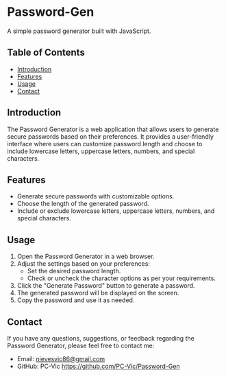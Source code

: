 # Password-Gen

A simple password generator built with JavaScript.

## Table of Contents

- [Introduction](#introduction)
- [Features](#features)
- [Usage](#usage)
- [Contact](#contact)

## Introduction

The Password Generator is a web application that allows users to generate secure passwords based on their preferences. It provides a user-friendly interface where users can customize password length and choose to include lowercase letters, uppercase letters, numbers, and special characters.

## Features

- Generate secure passwords with customizable options.
- Choose the length of the generated password.
- Include or exclude lowercase letters, uppercase letters, numbers, and special characters.

## Usage

1. Open the Password Generator in a web browser.
2. Adjust the settings based on your preferences:
   - Set the desired password length.
   - Check or uncheck the character options as per your requirements.
3. Click the "Generate Password" button to generate a password.
4. The generated password will be displayed on the screen.
5. Copy the password and use it as needed.

## Contact

If you have any questions, suggestions, or feedback regarding the Password Generator, please feel free to contact me:

- Email: nievesvic86@gmail.com
- GitHub: PC-Vic https://github.com/PC-Vic/Password-Gen